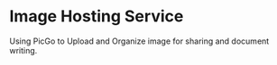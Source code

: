 # Image Hosting Service

Using PicGo to Upload and Organize image for sharing and document writing.
